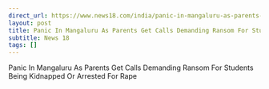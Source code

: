 ```yaml
---
direct_url: https://www.news18.com/india/panic-in-mangaluru-as-parents-targeted-by-blackmail-calls-demanding-ransom-for-students-being-kidnapped-or-arrested-for-rape-8930482.html
layout: post
title: Panic In Mangaluru As Parents Get Calls Demanding Ransom For Students Being  Kidnapped Or Arrested For Rape 
subtitle: News 18
tags: []
---
```


Panic In Mangaluru As Parents Get Calls Demanding Ransom For Students Being  Kidnapped Or Arrested For Rape 

